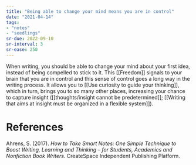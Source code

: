 ```yaml
---
title: "Being able to change your mind means you are in control"
date: "2021-04-14"
tags:
- "notes"
- "seedlings"
sr-due: 2022-09-10
sr-interval: 3
sr-ease: 250
---
```


When writing, you should be able to change your mind about your first idea, instead of being compelled to stick to it. This [[Freedom]] signals to your brain that you are in control and this sense of control goes a long way in the writing process. It allows you to [[Use curiosity to guide your thinking]], which in turn, brings you to so many other places, increasing your chance to capture insight ([[thoughts/insight cannot be predetermined]]; [[Writing that aims at insight must be organized in a flexible system]]).

# References

Ahrens, S. (2017). *How to Take Smart Notes: One Simple Technique to Boost Writing, Learning and Thinking – for Students, Academics and Nonfiction Book Writers*. CreateSpace Independent Publishing Platform.

